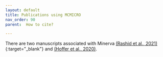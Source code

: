 ```yaml
---
layout: default
title: Publications using MCMICRO
nav_order: 90
parent:  How to cite?

---
```


There are two manuscripts associated with Minerva [(Rashid et al., 2021)](https://doi.org/10.1038/s41551-021-00789-8){:target="_blank"} and [(Hoffer et al., 2020)](https://doi.org/10.21105/joss.02579). 

